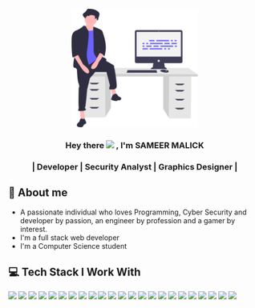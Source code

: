 
<!-- WELCOME -->

<p align="center"><a href="#"><img width="50%" height="auto" src="https://github.com/Smalick0478/Smalick0478/blob/main/img/developer.svg" height="175px"/></a></p>
  
  <h3 align="center">Hey there <img src="https://media.giphy.com/media/hvRJCLFzcasrR4ia7z/giphy.gif" width="28"> , I'm SAMEER MALICK</h3>
   
 
  <h3 align="center">| Developer | Security Analyst | Graphics Designer |</h3>
 
 
 <!-- ABOUT ME-->
  
  ## 📖 About me
  
  * A passionate individual who loves Programming, Cyber Security and developer by passion, an engineer by profession and a gamer by interest.
  * I'm a full stack web developer
  * I'm a Computer Science student 
  <!--* You can see my skills and experience on [my portfolio] -->
  

<!-- CONNECT ME-->
<!--
<h3 align="right">Connect with me :</h3>
<a href="#">
  <img align="right" alt=" - Steam" width="16px" src="img/steam.svg"/>
</a>
<a href="https://instagram.com/#">
  <img align="right" alt=" - Instagram" width="16px" src="img/instagram.svg"/>
</a>
<a href="https://linkedin.com/in/#">
  <img align="right" alt=" - LinkedIn" width="16px" src="img/linkedin.svg"/>
</a>
<a href="https://twitter.com/#">
  <img align="right" alt=" - Twitter" width="16px" src="img/twitter.svg"/>
</a>
<br/>
<br/>
-->

<!-- SKILLS -->

## 💻 Tech Stack I Work With

<p align="left">
<!-- <img src="https://img.shields.io/badge/<logo-name-from-simpleicons>-<logo-hex-BGcolor>.svg?&style=for-the-badge&logo=<logo-name-from-simpleicons>&logoColor=<logo-color>" height="25"/> -->
<img src="https://img.shields.io/badge/c-%2300599C.svg?style=for-the-badge&logo=c&logoColor=white">  
<img src="https://img.shields.io/badge/c%23-%23239120.svg?style=for-the-badge&logo=c-sharp&logoColor=white">  
<img src="https://img.shields.io/badge/c++-%2300599C.svg?style=for-the-badge&logo=c%2B%2B&logoColor=white">  
<img src="https://img.shields.io/badge/java-%23ED8B00.svg?style=for-the-badge&logo=java&logoColor=white">  
<img src="https://img.shields.io/badge/python-3776AB.svg?&style=for-the-badge&logo=python&logoColor=white" height="25"/>
<!--<img src="https://img.shields.io/badge/Go-00ADD8.svg?&style=for-the-badge&logo=go&logoColor=white" height="25"/> -->
<!--<img src="https://img.shields.io/badge/Dart-0175C2.svg?&style=for-the-badge&logo=dart&logoColor=white" height="25"/> -->
<img src="https://img.shields.io/badge/Angular-DD0031?style=for-the-badge&logo=angular&logoColor=white">
<img  src="https://img.shields.io/badge/React-20232A?style=for-the-badge&logo=react&logoColor=61DAFB">
<img  src="https://img.shields.io/badge/Nodejs-339933?style=for-the-badge&logo=node.js&logoColor=white">


<img  src="https://img.shields.io/badge/Flutter-67b7f7?style=for-the-badge&logo=flutter&logoColor=white">
<img src="https://img.shields.io/badge/MongoDB-%234ea94b.svg?style=for-the-badge&logo=mongodb&logoColor=white">  
<!--<img  src="https://img.shields.io/badge/Ionic-3880FF?style=for-the-badge&logo=ionic&logoColor=61DAFB">-->
<img src="https://img.shields.io/badge/HTML5-E34F26?style=for-the-badge&logo=html5&logoColor=white">
<img  src="https://img.shields.io/badge/CSS3-1572B6?style=for-the-badge&logo=css3&logoColor=white">
<img src="https://img.shields.io/badge/bootstrap-%23563D7C.svg?style=for-the-badge&logo=bootstrap&logoColor=white">
<img  src="https://img.shields.io/badge/JavaScript-F7DF1E?style=for-the-badge&logo=javascript&logoColor=black">
<img src="https://img.shields.io/badge/php-%23777BB4.svg?style=for-the-badge&logo=php&logoColor=white">  
<!--<img src="https://img.shields.io/badge/typescript-3178c6.svg?&style=for-the-badge&logo=typescript&logoColor=white" height="25"/>-->
<img  src="https://img.shields.io/badge/Sass-CC6699?style=for-the-badge&logo=sass&logoColor=white">
<!--<img src="https://img.shields.io/badge/PSQL-336791.svg?&style=for-the-badge&logo=PostgreSQL&logoColor=white" height="25"/>-->
<img src="https://img.shields.io/badge/MySQL-4479A1.svg?&style=for-the-badge&logo=MySQL&logoColor=white" height="25"/>
<!--<img src="https://img.shields.io/badge/Docker-2496ED.svg?&style=for-the-badge&logo=Docker&logoColor=white" height="25"/>-->
<img src="https://img.shields.io/badge/Linux-FCC624.svg?&style=for-the-badge&logo=Linux&logoColor=black" height="25"/>
<img src="https://img.shields.io/badge/shell_script-%23121011.svg?style=for-the-badge&logo=gnu-bash&logoColor=white">  
<img src="https://img.shields.io/badge/VS%20Code-007ACC.svg?&style=for-the-badge&logo=visual-studio-code&logoColor=white" height="25"/>
<img src="https://img.shields.io/badge/PyCharm-000000.svg?&style=for-the-badge&logo=PyCharm&logoColor=white" height="25"/>
<img src="https://img.shields.io/badge/Postman-FF6C37?style=for-the-badge&logo=postman&logoColor=white">  
<img src="https://img.shields.io/badge/Android%20Studio-%23121011.svg?style=for-the-badge&logo=android-studio&logoColor=white">  
</p>

<!--
<details>
  <summary><b>Programming Languages</b></summary>
<p align="left">
<img src="https://img.shields.io/badge/python-3776AB.svg?&style=for-the-badge&logo=python&logoColor=white" height="25"/>
<img src="https://img.shields.io/badge/Go-00ADD8.svg?&style=for-the-badge&logo=go&logoColor=white" height="25"/>
<img src="https://img.shields.io/badge/Dart-0175C2.svg?&style=for-the-badge&logo=dart&logoColor=white" height="25"/>
<img src="https://img.shields.io/badge/typescript-3178c6.svg?&style=for-the-badge&logo=typescript&logoColor=white" height="25"/>
<img  src="https://img.shields.io/badge/JavaScript-F7DF1E?style=for-the-badge&logo=javascript&logoColor=black">
</p>
</details>

<details>
  <summary><b>Front End</b></summary>
<p align="left">
<img src="https://img.shields.io/badge/Angular-DD0031?style=for-the-badge&logo=angular&logoColor=white">
<img  src="https://img.shields.io/badge/React-20232A?style=for-the-badge&logo=react&logoColor=61DAFB">
<img  src="https://img.shields.io/badge/Flutter-67b7f7?style=for-the-badge&logo=flutter&logoColor=white">
<img  src="https://img.shields.io/badge/Ionic-3880FF?style=for-the-badge&logo=ionic&logoColor=61DAFB">
<img src="https://img.shields.io/badge/HTML5-E34F26?style=for-the-badge&logo=html5&logoColor=white">
<img  src="https://img.shields.io/badge/CSS3-1572B6?style=for-the-badge&logo=css3&logoColor=white">
<img  src="https://img.shields.io/badge/JavaScript-F7DF1E?style=for-the-badge&logo=javascript&logoColor=black">
<img src="https://img.shields.io/badge/typescript-3178c6.svg?&style=for-the-badge&logo=typescript&logoColor=white" height="25"/>
<img  src="https://img.shields.io/badge/Sass-CC6699?style=for-the-badge&logo=sass&logoColor=white">
</p>
</details>

<details>
  <summary><b>Back End</b></summary>
<p align="left">
<img src="https://img.shields.io/badge/python-3776AB.svg?&style=for-the-badge&logo=python&logoColor=white" height="25"/>
<img src="https://img.shields.io/badge/Go-00ADD8.svg?&style=for-the-badge&logo=go&logoColor=white" height="25"/>
<img src="https://img.shields.io/badge/Django-092D1F.svg?&style=for-the-badge&logo=Django&logoColor=white" height="25"/>
<img  src="https://img.shields.io/badge/Nodejs-339933?style=for-the-badge&logo=node.js&logoColor=white">
</p>
</details>

<details>
  <summary><b>Databases</b></summary>
<p align="left">
<img src="https://img.shields.io/badge/PSQL-336791.svg?&style=for-the-badge&logo=PostgreSQL&logoColor=white" height="25"/>
<img src="https://img.shields.io/badge/MySQL-4479A1.svg?&style=for-the-badge&logo=MySQL&logoColor=white" height="25"/>
</p>
</details>

<details>
  <summary><b>Other Tools</b></summary>
<p align="left">
<img src="https://img.shields.io/badge/Docker-2496ED.svg?&style=for-the-badge&logo=Docker&logoColor=white" height="25"/>
<img src="https://img.shields.io/badge/Linux-FCC624.svg?&style=for-the-badge&logo=Linux&logoColor=black" height="25"/>
<img src="https://img.shields.io/badge/VS%20Code-007ACC.svg?&style=for-the-badge&logo=visual-studio-code&logoColor=white" height="25"/>
<img src="https://img.shields.io/badge/PyCharm-000000.svg?&style=for-the-badge&logo=PyCharm&logoColor=white" height="25"/>
</p>
</details>


-->







